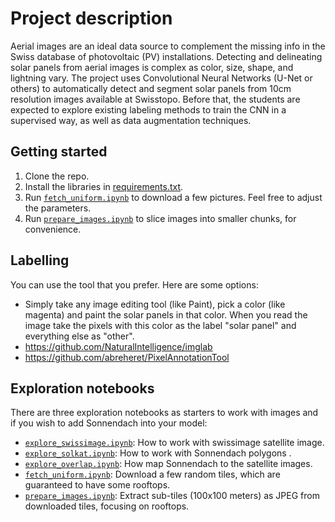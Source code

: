 # Project description

Aerial images are an ideal data source to complement the missing info in the Swiss database of photovoltaic (PV) installations. Detecting and delineating solar panels from aerial images is complex as color, size, shape, and lightning vary.
The project uses Convolutional Neural Networks (U-Net or others) to automatically detect and segment solar panels from 10cm resolution images available at Swisstopo. Before that, the students are expected to explore existing labeling methods to train the CNN in a supervised way, as well as data augmentation techniques.


## Getting started

 1. Clone the repo.
 2. Install the libraries in [requirements.txt](requirements.txt).
 3. Run [`fetch_uniform.ipynb`](./notebooks/fetch_uniform.ipynb) to download a few pictures. Feel free to adjust the parameters.
 4. Run [`prepare_images.ipynb`](./notebooks/prepare_images.ipynb) to slice images into smaller chunks, for convenience.


## Labelling

You can use the tool that you prefer. Here are some options:

 * Simply take any image editing tool (like Paint), pick a color (like magenta) and paint the solar panels in that color. When you read the image take the pixels with this color as the label "solar panel" and everything else as "other".
 * https://github.com/NaturalIntelligence/imglab
 * https://github.com/abreheret/PixelAnnotationTool


## Exploration notebooks

There are three exploration notebooks as starters to work with images and if you wish to add Sonnendach into your model:

 * [`explore_swissimage.ipynb`](./notebooks/explore_swissimage.ipynb): How to work with swissimage satellite image.
 * [`explore_solkat.ipynb`](./notebooks/explore_solkat.ipynb): How to work with Sonnendach polygons .
 * [`explore_overlap.ipynb`](./notebooks/explore_overlap.ipynb): How map Sonnendach to the satellite images.
 * [`fetch_uniform.ipynb`](./notebooks/fetch_uniform.ipynb): Download a few random tiles, which are guaranteed to have some rooftops.
 * [`prepare_images.ipynb`](./notebooks/prepare_images.ipynb): Extract sub-tiles (100x100 meters) as JPEG from downloaded tiles, focusing on rooftops.
